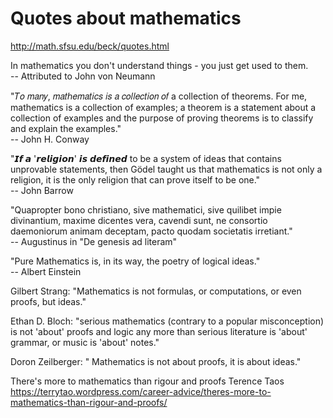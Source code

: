 # Quotes about mathematics

http://math.sfsu.edu/beck/quotes.html

In mathematics you don't understand things - you just get used to them.    
-- Attributed to John von Neumann



"𝑇𝑜 𝑚𝑎𝑛𝑦, 𝑚𝑎𝑡ℎ𝑒𝑚𝑎𝑡𝑖𝑐𝑠 𝑖𝑠 𝑎 𝑐𝑜𝑙𝑙𝑒𝑐𝑡𝑖𝑜𝑛 𝑜𝑓 
a collection of theorems. 
For me, mathematics is a 
collection of examples; 
a theorem is a statement 
about a collection of examples 
and the purpose of proving theorems 
is to classify and explain the examples."   
-- John H. Conway

"𝙄𝙛 𝙖 '𝙧𝙚𝙡𝙞𝙜𝙞𝙤𝙣' 𝙞𝙨 𝙙𝙚𝙛𝙞𝙣𝙚𝙙 
to be a system of ideas 
that contains unprovable statements, 
then Gödel taught us that mathematics 
is not only a religion, 
it is the only religion 
that can prove itself to be one."   
-- John Barrow

"Quapropter bono christiano, 
sive mathematici, 
sive quilibet impie divinantium, 
maxime dicentes vera, 
cavendi sunt, 
ne consortio daemoniorum animam deceptam, 
pacto quodam societatis irretiant."    
-- Augustinus in "De genesis ad literam"

"Pure Mathematics is, in its way, the poetry of logical ideas."   
-- Albert Einstein

Gilbert Strang: "Mathematics is not formulas, or computations, or even proofs, but ideas."

Ethan D. Bloch: "serious mathematics (contrary to a popular misconception) is not 'about' proofs and logic any more than serious literature is 'about' grammar, or music is 'about' notes."

Doron Zeilberger: " Mathematics is not about proofs, it is about ideas."


There's more to mathematics than rigour and proofs
Terence Taos
https://terrytao.wordpress.com/career-advice/theres-more-to-mathematics-than-rigour-and-proofs/
